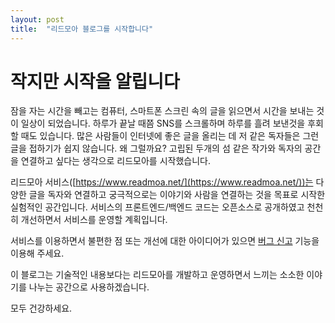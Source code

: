 ```yaml
---
layout: post
title:  "리드모아 블로그를 시작합니다"
---
```


# 작지만 시작을 알립니다

잠을 자는 시간을 빼고는 컴퓨터, 스마트폰 스크린 속의 글을 읽으면서 시간을 보내는 것이 일상이 되었습니다. 하루가 끝날 때쯤 SNS를 스크롤하며 하루를 흘려 보낸것을 후회할 때도 있습니다. 많은 사람들이 인터넷에 좋은 글을 올리는 데 저 같은 독자들은 그런 글을 접하기가 쉽지 않습니다. 왜 그럴까요? 고립된 두개의 섬 같은 작가와 독자의 공간을 연결하고 싶다는 생각으로 리드모아를 시작했습니다.  

리드모아 서비스([https://www.readmoa.net/](https://www.readmoa.net/))는 다양한 글을 독자와 연결하고 궁극적으로는 이야기와 사람을 연결하는 것을 목표로 시작한 실험적인 공간입니다. 서비스의 프론트엔드/백엔드 코드는 오픈소스로 공개하였고 천천히 개선하면서 서비스를 운영할 계획입니다.

서비스를 이용하면서 불편한 점 또는 개선에 대한 아이디어가 있으면 [버그 신고](https://github.com/ReadMoa/readmoa.github.io/issues/new?assignees=&labels=&template=-----.md&title=) 기능을 이용해 주세요.

이 블로그는 기술적인 내용보다는 리드모아를 개발하고 운영하면서 느끼는 소소한 이야기를 나누는 공간으로 사용하겠습니다.

모두 건강하세요.
